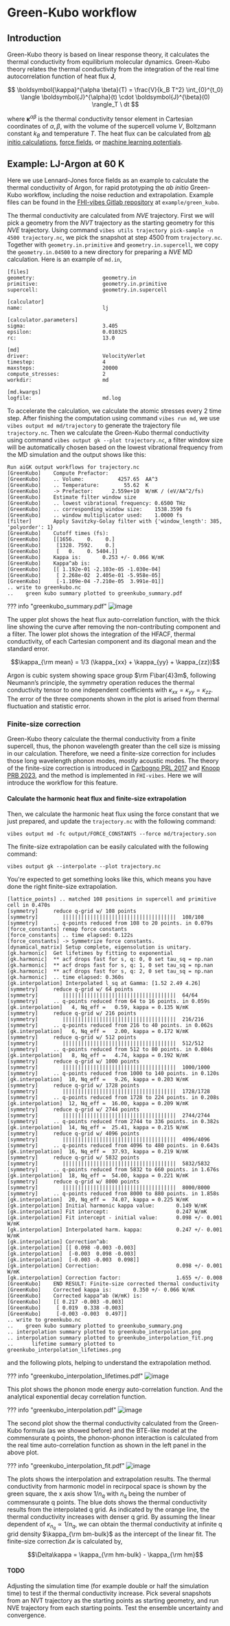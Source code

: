 # Green-Kubo workflow

## Introduction

Green-Kubo theory is based on linear response theory, it calculates the thermal conductivity from equilibrium molecular dynamics. Green-Kubo theory relates the thermal conductivity from the integration of the real time autocorrelation function of heat flux $\boldsymbol{J}$,

$$
    \boldsymbol{\kappa}^{\alpha \beta}(T) = \frac{V}{k_B T^2} \int_{0}^{t_0} \langle \boldsymbol{J}^{\alpha}(t) \cdot \boldsymbol{J}^{\beta}(0) \rangle_T \ dt
$$

where $\boldsymbol\kappa^{\alpha \beta}$ is the thermal conductivity tensor element in Cartesian coordinates of $\alpha, \beta$, with the volume of the supercell volume $V$, Boltzmann constant $k_B$ and temperature $T$.
The heat flux can be calculated from [ab initio calculations](https://doi.org/10.1103/PhysRevLett.118.175901), [force fields](https://docs.lammps.org/compute_heat_flux.html), or [machine learning potentials](https://doi.org/10.1103/PhysRevB.108.L100302). 

## Example: LJ-Argon at 60 K

Here we use Lennard-Jones force fields as an example to calculate the thermal conductivity of Argon, for rapid prototyping the *ab initio* Green-Kubo workflow, including the noise reduction and extrapolation. Example files can be found in the [FHI-vibes Gitlab repository](https://gitlab.com/vibes-developers/vibes) at `example/green_kubo`.

The thermal conductivity are calculated from *NVE* trajectory. First we will pick a geometry from the *NVT* trajectory as the starting geometry for this *NVE* trajectory. 
Using command `vibes utils trajectory pick-sample -n 4500 trajectory.nc`, we pick the snapshot at step $4500$ from `trajectory.nc`. 
Together with `geometry.in.primitive` and `geometry.in.supercell`, we copy the `geometry.in.04500` to a new directory for preparing a *NVE* MD calculation. Here is an example of `md.in`,
```
[files]
geometry:                      geometry.in
primitive:                     geometry.in.primitive
supercell:                     geometry.in.supercell

[calculator]
name:                          lj

[calculator.parameters]
sigma:                         3.405
epsilon:                       0.010325
rc:                            13.0

[md]
driver:                        VelocityVerlet
timestep:                      4
maxsteps:                      20000
compute_stresses:              2
workdir:                       md

[md.kwargs]
logfile:                       md.log
```

To accelerate the calculation, we calculate the atomic stresses every $2$ time step.
After finishing the computation using command `vibes run md`, we use `vibes output md md/trajectory` to generate the trajectory file `trajectory.nc`.
Then we calculate the Green-Kubo thermal conductivity using command `vibes output gk --plot trajectory.nc`, a filter window size will be automatically chosen based on the lowest vibrational frequency from the MD simulation and the output shows like this:
```
Run aiGK output workflows for trajectory.nc
[GreenKubo]    Compute Prefactor:
[GreenKubo]    .. Volume:           4257.65  AA^3
[GreenKubo]    .. Temperature:        55.62  K
[GreenKubo]    -> Prefactor:      2.559e+10  W/mK / (eV/AA^2/fs)
[GreenKubo]    Estimate filter window size
[GreenKubo]    .. lowest vibrational frequency: 0.6500 THz
[GreenKubo]    .. corresponding window size:    1538.3590 fs
[GreenKubo]    .. window multiplicator used:    1.0000 fs
[filter]       Apply Savitzky-Golay filter with {'window_length': 385, 'polyorder': 1}
[GreenKubo]    Cutoff times (fs):
[GreenKubo]    [[1656.    0.    0.]
[GreenKubo]     [1328. 7592.    0.]
[GreenKubo]     [   0.    0. 5404.]]
[GreenKubo]    Kappa is:       0.253 +/- 0.066 W/mK
[GreenKubo]    Kappa^ab is: 
[GreenKubo]    [[ 1.192e-01 -2.103e-05 -1.030e-04]
[GreenKubo]     [ 2.268e-02  2.405e-01 -5.958e-05]
[GreenKubo]     [-1.109e-04 -7.210e-05  3.991e-01]]
.. write to greenkubo.nc
..    green kubo summary plotted to greenkubo_summary.pdf
```

??? info "greenkubo_summary.pdf"
    ![image](assets/greenkubo_summary.png)

The upper plot shows the heat flux auto-correlation function, with the thick line 
showing the curve after removing the non-contributing component and a filter. The 
lower plot shows the integration of the HFACF, thermal conductivity, of each Cartesian 
component and its diagonal mean and the standard error.

$$\kappa_{\rm mean} = 1/3 (\kappa_{xx} + \kappa_{yy} + \kappa_{zz})$$

Argon is cubic system showing space group $\rm F\bar{4}3m$, following Neumann’s principle, the 
symmetry operation reduces the thermal conductivity tensor to one independent coefficients 
with $\kappa_{xx} = \kappa_{yy} = \kappa_{zz}$. The error of the three components shown in 
the plot is arised from thermal fluctuation and statistic error.

### Finite-size correction

Green-Kubo theory calculate the thermal conductivity from a finite supercell, thus, the phonon wavelength greater than the cell size is missing in our calculation. Therefore, we need a finite-size correction for includes those long wavelength phonon modes, mostly acoustic modes.
The theory of the finite-size correction is introduced in [Carbogno PRL 2017](https://doi.org/10.1103/PhysRevLett.118.175901) and [Knoop PRB 2023](https://doi.org/10.1103/PhysRevB.107.224304), and the method is implemented in `FHI-vibes`. Here we will introduce the workflow for this feature.


#### Calculate the harmonic heat flux and finite-size extrapolation

Then, we calculate the harmonic heat flux using the force constant that we just prepared, and update the `trajectory.nc` with the following command:
```
vibes output md -fc output/FORCE_CONSTANTS --force md/trajectory.son
```

The finite-size extrapolation can be easily calculated with the following command:
```
vibes output gk --interpolate --plot trajectory.nc
```

You're expected to get something looks like this, which means you have done the right finite-size extrapolation.

```
[lattice_points] .. matched 108 positions in supercell and primitive cell in 0.470s
[symmetry]     reduce q-grid w/ 108 points
[symmetry]        |||||||||||||||||||||||||||||||||||||  108/108
[symmetry]     .. q-points reduced from 108 to 20 points. in 0.079s
[force_constants] remap force constants
[force_constants] .. time elapsed: 0.122s
[force_constants] -> Symmetrize force constants.
[dynamical_matrix] Setup complete, eigensolution is unitary.
[gk.harmonic]  Get lifetimes by fitting to exponential
[gk.harmonic]  ** acf drops fast for s, q: 0, 0 set tau_sq = np.nan
[gk.harmonic]  ** acf drops fast for s, q: 1, 0 set tau_sq = np.nan
[gk.harmonic]  ** acf drops fast for s, q: 2, 0 set tau_sq = np.nan
[gk.harmonic]  .. time elapsed: 0.360s
[gk.interpolation] Interpolated l_sq at Gamma: [1.52 2.49 4.26]
[symmetry]     reduce q-grid w/ 64 points
[symmetry]        |||||||||||||||||||||||||||||||||||||  64/64
[symmetry]     .. q-points reduced from 64 to 16 points. in 0.059s
[gk.interpolation]   4, Nq_eff =   0.59, kappa = 0.135 W/mK
[symmetry]     reduce q-grid w/ 216 points
[symmetry]        |||||||||||||||||||||||||||||||||||||  216/216
[symmetry]     .. q-points reduced from 216 to 40 points. in 0.062s
[gk.interpolation]   6, Nq_eff =   2.00, kappa = 0.172 W/mK
[symmetry]     reduce q-grid w/ 512 points
[symmetry]        |||||||||||||||||||||||||||||||||||||  512/512
[symmetry]     .. q-points reduced from 512 to 80 points. in 0.084s
[gk.interpolation]   8, Nq_eff =   4.74, kappa = 0.192 W/mK
[symmetry]     reduce q-grid w/ 1000 points
[symmetry]        |||||||||||||||||||||||||||||||||||||  1000/1000
[symmetry]     .. q-points reduced from 1000 to 140 points. in 0.120s
[gk.interpolation]  10, Nq_eff =   9.26, kappa = 0.203 W/mK
[symmetry]     reduce q-grid w/ 1728 points
[symmetry]        |||||||||||||||||||||||||||||||||||||  1728/1728
[symmetry]     .. q-points reduced from 1728 to 224 points. in 0.208s
[gk.interpolation]  12, Nq_eff =  16.00, kappa = 0.209 W/mK
[symmetry]     reduce q-grid w/ 2744 points
[symmetry]        |||||||||||||||||||||||||||||||||||||  2744/2744
[symmetry]     .. q-points reduced from 2744 to 336 points. in 0.382s
[gk.interpolation]  14, Nq_eff =  25.41, kappa = 0.215 W/mK
[symmetry]     reduce q-grid w/ 4096 points
[symmetry]        |||||||||||||||||||||||||||||||||||||  4096/4096
[symmetry]     .. q-points reduced from 4096 to 480 points. in 0.643s
[gk.interpolation]  16, Nq_eff =  37.93, kappa = 0.219 W/mK
[symmetry]     reduce q-grid w/ 5832 points
[symmetry]        |||||||||||||||||||||||||||||||||||||  5832/5832
[symmetry]     .. q-points reduced from 5832 to 660 points. in 1.676s
[gk.interpolation]  18, Nq_eff =  54.00, kappa = 0.221 W/mK
[symmetry]     reduce q-grid w/ 8000 points
[symmetry]        |||||||||||||||||||||||||||||||||||||  8000/8000
[symmetry]     .. q-points reduced from 8000 to 880 points. in 1.858s
[gk.interpolation]  20, Nq_eff =  74.07, kappa = 0.225 W/mK
[gk.interpolation] Initial harmonic kappa value:       0.149 W/mK
[gk.interpolation] Fit intercept:                      0.247 W/mK
[gk.interpolation] Fit intercept - initial value:      0.098 +/- 0.001  W/mK
[gk.interpolation] Interpolated harm. kappa:           0.247 +/- 0.001 W/mK
[gk.interpolation] Correction^ab: 
[gk.interpolation] [[ 0.098 -0.003 -0.003]
[gk.interpolation]  [-0.003  0.098 -0.003]
[gk.interpolation]  [-0.003 -0.003  0.098]]
[gk.interpolation] Correction:                         0.098 +/- 0.001 W/mK
[gk.interpolation] Correction factor:                  1.655 +/- 0.008
[GreenKubo]    END RESULT: Finite-size corrected thermal conductivity
[GreenKubo]    Corrected kappa is:       0.350 +/- 0.066 W/mK
[GreenKubo]    Corrected kappa^ab (W/mK) is: 
[GreenKubo]    [[ 0.217 -0.003 -0.003]
[GreenKubo]     [ 0.019  0.338 -0.003]
[GreenKubo]     [-0.003 -0.003  0.497]]
.. write to greenkubo.nc
..    green kubo summary plotted to greenkubo_summary.png
.. interpolation summary plotted to greenkubo_interpolation.png
.. interpolation summary plotted to greenkubo_interpolation_fit.png
..      lifetime summary plotted to greenkubo_interpolation_lifetimes.png
```

and the following plots, helping to understand the extrapolation method.

??? info "greenkubo_interpolation_lifetimes.pdf"
    ![image](assets/greenkubo_interpolation_lifetimes.png)

This plot shows the phonon mode energy auto-correlation function. And the
analytical exponential decay correlation function.


??? info "greenkubo_interpolation.pdf"
    ![image](assets/greenkubo_interpolation.png)

The second plot show the thermal conductivity calculated from the Green-Kubo formula 
(as we showed before) and the BTE-like model at the commensurate q points, the phonon-phonon 
interaction is calculated from the real time auto-correlation function as shown in the 
left panel in the above plot.

??? info "greenkubo_interpolation_fit.pdf"
    ![image](assets/greenkubo_interpolation_fit.png)

The plots shows the interpolation and  extrapolation results. The thermal 
conductivity from harmonic model in recirpocal space is shown by the green square,
the x axis show $1/n_{q}$ with $n_{q}$ being the number of commensurate q points.
The blue dots shows the thermal conductivity results from the interpolated q grid.
As indicated by the orange line, the thermal conductivity increases with denser q grid.
By assuming the linear dependent of $\kappa_{n_q} \propto 1/n_q$, we can obtain the 
thermal conductivity at infinite q grid density $\kappa_{\rm bm-bulk}$ as the intercept 
of the linear fit. The finite-size correction $\Delta \kappa$ is calculated by,

$$\Delta\kappa = \kappa_{\rm hm-bulk} - \kappa_{\rm hm}$$




#### TODO
Adjusting the simulation time (for example double or half the simulation time) to test if the thermal conductivity increase.
Pick several snapshots from an NVT trajectory as the starting points as starting geometry, and run NVE trajectory from each starting points. Test the ensemble uncertainty and convergence.

